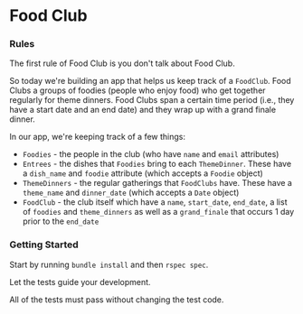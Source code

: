 # Food Club

### Rules

The first rule of Food Club is you don't talk about Food Club.

So today we're building an app that helps us keep track of a `FoodClub`. Food Clubs a groups of foodies (people who enjoy food) who get together regularly for theme dinners. Food Clubs span a certain time period (i.e., they have a start date and an end date) and they wrap up with a grand finale dinner.

In our app, we're keeping track of a few things:

* `Foodies` - the people in the club (who have `name` and `email` attributes)
* `Entrees` - the dishes that `Foodies` bring to each `ThemeDinner`. These have a `dish_name` and `foodie` attribute (which accepts a `Foodie` object)
* `ThemeDinners` - the regular gatherings that `FoodClubs` have. These have a `theme_name` and `dinner_date` (which accepts a `Date` object)
* `FoodClub` - the club itself which have a `name`, `start_date`, `end_date`, a list of `foodies` and `theme_dinners` as well as a `grand_finale` that occurs 1 day prior to the `end_date`

### Getting Started

Start by running `bundle install` and then `rspec spec`.

Let the tests guide your development.

All of the tests must pass without changing the test code.
